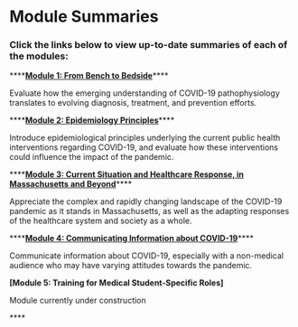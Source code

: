 # Module Summaries

### Click the links below to view up-to-date summaries of each of the modules:

\*\*\*\*[**Module 1: From Bench to Bedside**](https://docs.google.com/document/d/1wf66ssePqEXIfnxUQ_wXs7kpVar4XufOkjO4wk-q9lU/edit?usp=sharing)\*\*\*\*

Evaluate how the emerging understanding of COVID-19 pathophysiology translates to evolving diagnosis, treatment, and prevention efforts.

\*\*\*\*[**Module 2: Epidemiology Principles**](https://docs.google.com/document/d/1pmXGlyV5tl2Yp81bMPMk8S0wgVL1SM6p7wxqN6Pey1Q/edit?usp=sharing)\*\*\*\*

Introduce epidemiological principles underlying the current public health interventions regarding COVID-19, and evaluate how these interventions could influence the impact of the pandemic.

\*\*\*\*[**Module 3: Current Situation and Healthcare Response, in Massachusetts and Beyond**](https://docs.google.com/document/d/1m9sB3OwzAE560a3GOL65RVfFR_gQu85ZpulziU1RCdc/edit)\*\*\*\*

Appreciate the complex and rapidly changing landscape of the COVID-19 pandemic as it stands in Massachusetts, as well as the adapting responses of the healthcare system and society as a whole.

\*\*\*\*[**Module 4: Communicating Information about COVID-19**](https://docs.google.com/document/d/1QM3Xr9yIl3k7thI4d7EnC4_5zGpwjRnJZj7gZBSJbPY/edit?usp=sharing)\*\*\*\*

Communicate information about COVID-19, especially with a non-medical audience who may have varying attitudes towards the pandemic.

**\[Module 5: Training for Medical Student-Specific Roles\]**

Module currently under construction

\*\*\*\*

